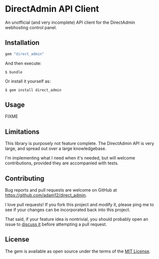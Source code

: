 # DirectAdmin API Client

An unofficial (and very incomplete) API client for the DirectAdmin webhosting
control panel.

## Installation

```ruby
gem "direct_admin"
```

And then execute:

    $ bundle

Or install it yourself as:

    $ gem install direct_admin

## Usage

FIXME

## Limitations

This library is purposely not feature complete. The DirectAdmin API is very large,
and spread out over a large knowledgebase.

I'm implementing what I need when it's needed, but will welcome contributions,
provided they are accompanied with tests.

## Contributing

Bug reports and pull requests are welcome on GitHub at https://github.com/adam12/direct_admin.

I love pull requests! If you fork this project and modify it, please ping me to see
if your changes can be incorporated back into this project.

That said, if your feature idea is nontrivial, you should probably open an issue to
[discuss it](http://www.igvita.com/2011/12/19/dont-push-your-pull-requests/)
before attempting a pull request.

## License

The gem is available as open source under the terms of the [MIT License](http://opensource.org/licenses/MIT).

